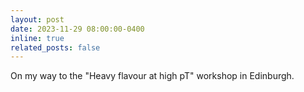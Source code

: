 ```yaml
---
layout: post
date: 2023-11-29 08:00:00-0400
inline: true
related_posts: false
---
```


On my way to the "Heavy flavour at high pT" workshop in Edinburgh.
